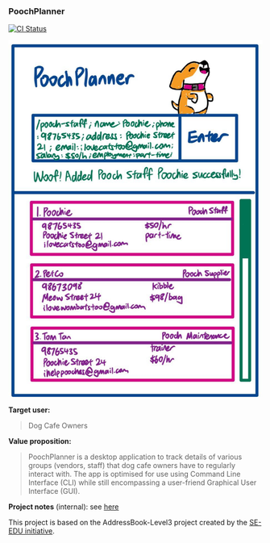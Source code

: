 ### PoochPlanner

[![CI Status](https://github.com/AY2324S2-CS2103T-W10-2/tp/workflows/Java%20CI/badge.svg)](https://github.com/AY2324S2-CS2103T-W10-2/tp/actions)

![Ui](docs/images/Ui.png)

**Target user:**
>Dog Cafe Owners

**Value proposition:**
>PoochPlanner is a desktop application to track details of various groups (vendors, staff) that dog cafe owners have to regularly interact with. The app is optimised for use using Command Line Interface (CLI) while still encompassing a user-friend Graphical User Interface (GUI).

**Project notes** (internal): see [here](https://docs.google.com/document/d/1Bgu3XEZ0F9Oq_5j4ah-QYcVjI2HHqYcvZwoivr9yC40/edit)

This project is based on the AddressBook-Level3 project created by the [SE-EDU initiative](https://se-education.org).
